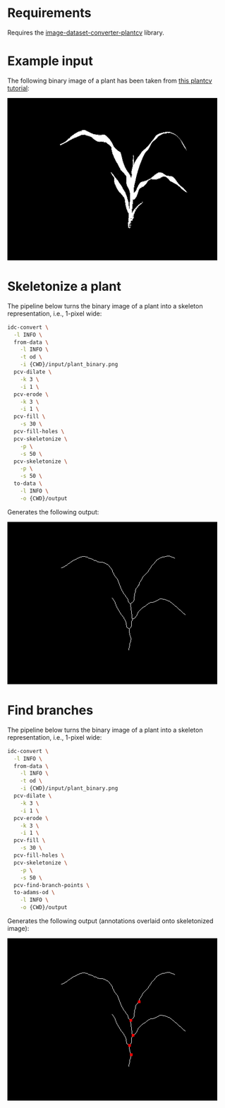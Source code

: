 # Requirements

Requires the [image-dataset-converter-plantcv](https://github.com/waikato-datamining/image-dataset-converter-plantcv) library.

# Example input

The following binary image of a plant has been taken from 
[this plantcv tutorial](https://plantcv.readthedocs.io/en/stable/tutorials/morphology_tutorial/):

![Example binary image of a plant (plant_binary.png)](img/plant_binary.png)


# Skeletonize a plant

The pipeline below turns the binary image of a plant into a skeleton representation, i.e., 1-pixel wide:

```bash
idc-convert \
  -l INFO \
  from-data \
    -l INFO \
    -t od \
    -i {CWD}/input/plant_binary.png
  pcv-dilate \
    -k 3 \
    -i 1 \
  pcv-erode \
    -k 3 \
    -i 1 \
  pcv-fill \
    -s 30 \
  pcv-fill-holes \
  pcv-skeletonize \
    -p \
    -s 50 \
  pcv-skeletonize \
    -p \
    -s 50 \
  to-data \
    -l INFO \
    -o {CWD}/output
```

Generates the following output:

![Skeletonized plant image (plant_binary-skeleton.png)](img/plant_binary-skeleton.png)


# Find branches

The pipeline below turns the binary image of a plant into a skeleton representation, i.e., 1-pixel wide:

```bash
idc-convert \
  -l INFO \
  from-data \
    -l INFO \
    -t od \
    -i {CWD}/input/plant_binary.png
  pcv-dilate \
    -k 3 \
    -i 1 \
  pcv-erode \
    -k 3 \
    -i 1 \
  pcv-fill \
    -s 30 \
  pcv-fill-holes \
  pcv-skeletonize \
    -p \
    -s 50 \
  pcv-find-branch-points \
  to-adams-od \
    -l INFO \
    -o {CWD}/output
```

Generates the following output (annotations overlaid onto skeletonized image):

![Composite image of skeletonized plant image with branch locations (plant_binary-branches.png)](img/plant_binary-branches.png)
